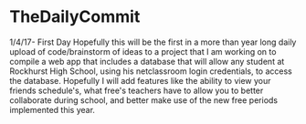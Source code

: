 # TheDailyCommit
1/4/17- First Day
Hopefully this will be the first in a more than year long daily upload of code/brainstorm of ideas to a project that I am
working on to compile a web app that includes a database that will allow any student at Rockhurst High School, using his 
netclassroom login credentials, to access the database. Hopefully I will add features like the ability to view your friends 
schedule's, what free's teachers have to allow you to better collaborate during school, and better make use of the new free
periods implemented this year.
